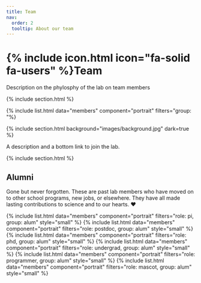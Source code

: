 ```yaml
---
title: Team
nav:
  order: 2
  tooltip: About our team
---
```


# {% include icon.html icon="fa-solid fa-users" %}Team

Description on the phylosphy of the lab on team members

{% include section.html %}

{% include list.html data="members" component="portrait" filters="group: "%}

{% include section.html background="images/background.jpg" dark=true %}

A description and a bottom link to join the lab.

{% include section.html %}

## Alumni

Gone but never forgotten.
These are past lab members who have moved on to other school programs, new jobs, or elsewhere.
They have all made lasting contributions to science and to our hearts. ❤️

{% include list.html data="members" component="portrait" filters="role: pi, group: alum" style="small" %}
{% include list.html data="members" component="portrait" filters="role: postdoc, group: alum" style="small" %}
{% include list.html data="members" component="portrait" filters="role: phd, group: alum" style="small" %}
{% include list.html data="members" component="portrait" filters="role: undergrad, group: alum" style="small" %}
{% include list.html data="members" component="portrait" filters="role: programmer, group: alum" style="small" %}
{% include list.html data="members" component="portrait" filters="role: mascot, group: alum" style="small" %}
